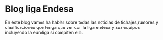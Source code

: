 # Blog liga Endesa
En éste blog vamos ha hablar sobre todas las noticias de fichajes,rumores y clasificaciones que tenga que ver con la liga endesa y sus equipos incluyendo la euroliga si compiten ella.